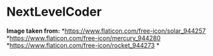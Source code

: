 # NextLevelCoder
**Image taken from:**
*https://www.flaticon.com/free-icon/solar_944257
*https://www.flaticon.com/free-icon/mercury_944280
*https://www.flaticon.com/free-icon/rocket_944273
*